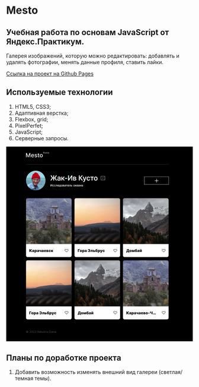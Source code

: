 # Mesto
## Учебная работа по основам JavaScript от Яндекс.Практикум.

Галерея изображений, которую можно редактировать: добавлять и удалять фотографии, менять данные профиля, ставить лайки.

[Ссылка на проект на Github Pages](https://n-daria.github.io/mesto/)

## Используемые технологии
 1. HTML5, CSS3;
 2. Адаптивная верстка;
 3. Flexbox, grid;
 4. PixelPerfet;
 6. JavaScript;
 7. Серверные запросы. 

<p align="center">
  <img src="src/images/skreenshot.jpg"/>
</p>
            
## Планы по доработке проекта

1. Добавить возможность изменять внешний вид галереи (светлая/темная темы). 
